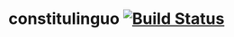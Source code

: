 # constitulinguo [![Build Status](https://travis-ci.org/tristobal/constitulinguo.svg?branch=master)](https://travis-ci.org/tristobal/constitulinguo)

